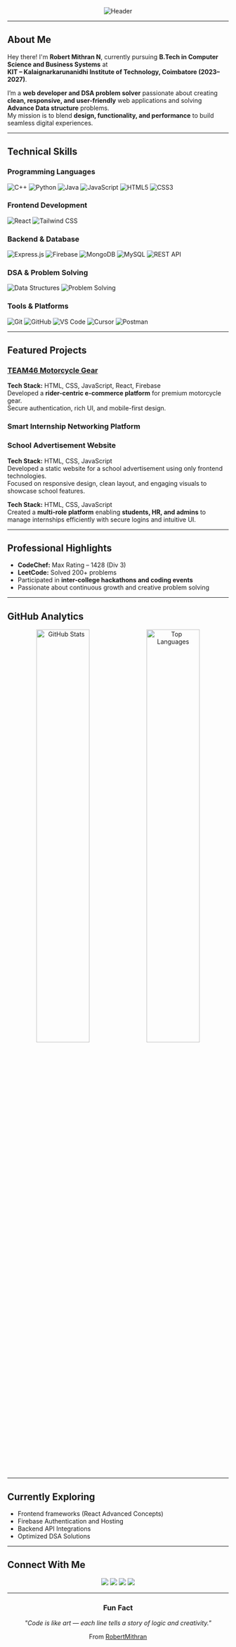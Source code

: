 
<div align="center">

<img src="https://capsule-render.vercel.app/api?type=rounded&height=200&color=112240&text=ROBERT%20MITHRAN%20N&textBg=false&animation=twinkling&fontColor=3b82f6&fontAlign=50&rotate=0" alt="Header" />

</div>

---

## About Me

Hey there! I'm **Robert Mithran N**, currently pursuing **B.Tech in Computer Science and Business Systems** at  
**KIT – Kalaignarkarunanidhi Institute of Technology, Coimbatore (2023–2027)**.

I’m a **web developer and DSA problem solver** passionate about creating **clean, responsive, and user-friendly** web applications and solving **Advance Data structure** problems.  
My mission is to blend **design, functionality, and performance** to build seamless digital experiences.

---

## Technical Skills  

### Programming Languages  
![C++](https://img.shields.io/badge/C++-00599C?style=for-the-badge&logo=cplusplus&logoColor=white)
![Python](https://img.shields.io/badge/Python-3776AB?style=for-the-badge&logo=python&logoColor=white)
![Java](https://img.shields.io/badge/Java-007396?style=for-the-badge&logo=openjdk&logoColor=white)
![JavaScript](https://img.shields.io/badge/JavaScript-F7DF1E?style=for-the-badge&logo=javascript&logoColor=black)
![HTML5](https://img.shields.io/badge/HTML5-E34F26?style=for-the-badge&logo=html5&logoColor=white)
![CSS3](https://img.shields.io/badge/CSS3-1572B6?style=for-the-badge&logo=css3&logoColor=white)

### Frontend Development  
![React](https://img.shields.io/badge/React-20232A?style=for-the-badge&logo=react&logoColor=61DAFB)
![Tailwind CSS](https://img.shields.io/badge/TailwindCSS-38B2AC?style=for-the-badge&logo=tailwind-css&logoColor=white)

### Backend & Database  
![Express.js](https://img.shields.io/badge/Express.js-404D59?style=for-the-badge)
![Firebase](https://img.shields.io/badge/Firebase-FFCA28?style=for-the-badge&logo=firebase&logoColor=black)
![MongoDB](https://img.shields.io/badge/MongoDB-4EA94B?style=for-the-badge&logo=mongodb&logoColor=white)
![MySQL](https://img.shields.io/badge/MySQL-005C84?style=for-the-badge&logo=mysql&logoColor=white)
![REST API](https://img.shields.io/badge/REST-02569B?style=for-the-badge&logo=rest&logoColor=white)

### DSA & Problem Solving  
![Data Structures](https://img.shields.io/badge/Data%20Structures-000000?style=for-the-badge&logo=buffer&logoColor=white)
![Problem Solving](https://img.shields.io/badge/Problem%20Solving-1E40AF?style=for-the-badge&logo=leetcode&logoColor=white)

### Tools & Platforms  
![Git](https://img.shields.io/badge/Git-F05032?style=for-the-badge&logo=git&logoColor=white)
![GitHub](https://img.shields.io/badge/GitHub-181717?style=for-the-badge&logo=github&logoColor=white)
![VS Code](https://img.shields.io/badge/VS%20Code-0078D4?style=for-the-badge&logo=visual-studio-code&logoColor=white)
![Cursor](https://img.shields.io/badge/Cursor-000000?style=for-the-badge&logo=cursor&logoColor=white)
![Postman](https://img.shields.io/badge/Postman-FF6C37?style=for-the-badge&logo=postman&logoColor=white)

---


## Featured Projects

### [TEAM46 Motorcycle Gear](https://github.com/RobertMithran/BikeGear/blob/main/index.html)
**Tech Stack:** HTML, CSS, JavaScript, React, Firebase  
Developed a **rider-centric e-commerce platform** for premium motorcycle gear.  
Secure authentication, rich UI, and mobile-first design.

### Smart Internship Networking Platform

### School Advertisement Website
**Tech Stack:** HTML, CSS, JavaScript  
Developed a static website for a school advertisement using only frontend technologies.  
Focused on responsive design, clean layout, and engaging visuals to showcase school features.
  
**Tech Stack:** HTML, CSS, JavaScript  
Created a **multi-role platform** enabling **students, HR, and admins** to manage internships efficiently with secure logins and intuitive UI.

---

## Professional Highlights

- **CodeChef:** Max Rating – 1428 (Div 3)  
- **LeetCode:** Solved 200+ problems  
- Participated in **inter-college hackathons and coding events**  
- Passionate about continuous growth and creative problem solving  

---

## GitHub Analytics  

<div align="center">

<img width="49%" src="https://github-readme-stats.vercel.app/api?username=RobertMithran&show_icons=true&theme=radical&hide_border=true&count_private=true" alt="GitHub Stats" />
<img width="49%" src="https://github-readme-stats.vercel.app/api/top-langs/?username=RobertMithran&layout=compact&theme=radical&hide_border=true" alt="Top Languages" />

</div>

---

## Currently Exploring  
- Frontend frameworks (React Advanced Concepts)  
- Firebase Authentication and Hosting  
- Backend API Integrations  
- Optimized DSA Solutions  

---

## Connect With Me  

<p align="center">
  <a href="https://github.com/RobertMithran"><img src="https://img.shields.io/badge/GitHub-0F172A?style=for-the-badge&logo=github&logoColor=white"/></a>
  <a href="http://www.linkedin.com/in/robert-mithran-44a2522a6"><img src="https://img.shields.io/badge/LinkedIn-2563EB?style=for-the-badge&logo=linkedin&logoColor=white"/></a>
  <a href="mailto:robertmithran470@gmail.com"><img src="https://img.shields.io/badge/Email-DC2626?style=for-the-badge&logo=gmail&logoColor=white"/></a>
  <a href="https://codolio.com/profile/myth_x_46"><img src="https://img.shields.io/badge/Codolio-0891B2?style=for-the-badge&logo=codeforces&logoColor=white"/></a>
</p>

---

<div align="center">

### Fun Fact  
*"Code is like art — each line tells a story of logic and creativity."*  

From [RobertMithran](https://github.com/RobertMithran)

</div>

